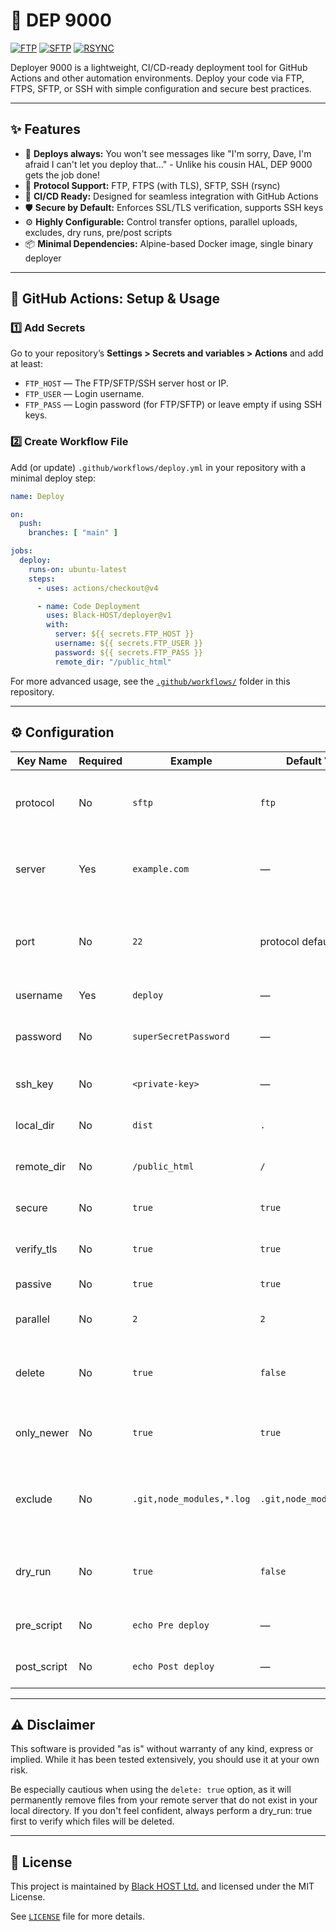 # 🚀 DEP 9000

[![FTP](https://github.com/Black-HOST/deployer/actions/workflows/FTP.yml/badge.svg)](https://github.com/Black-HOST/deployer/actions/workflows/FTP.yml)
[![SFTP](https://github.com/Black-HOST/deployer/actions/workflows/SFTP.yml/badge.svg)](https://github.com/Black-HOST/deployer/actions/workflows/SFTP.yml)
[![RSYNC](https://github.com/Black-HOST/deployer/actions/workflows/RSYNC.yml/badge.svg)](https://github.com/Black-HOST/deployer/actions/workflows/RSYNC.yml)

Deployer 9000 is a lightweight, CI/CD-ready deployment tool for GitHub Actions and other automation environments. Deploy your code via FTP, FTPS, SFTP, or SSH with simple configuration and secure best practices.

---

## ✨ Features

- 🚦 **Deploys always:** You won't see messages like "I'm sorry, Dave, I'm afraid I can't let you deploy that..." - Unlike his cousin HAL, DEP 9000 gets the job done!
- 🔌 **Protocol Support:** FTP, FTPS (with TLS), SFTP, SSH (rsync)
- 🤖 **CI/CD Ready:** Designed for seamless integration with GitHub Actions
- 🛡️ **Secure by Default:** Enforces SSL/TLS verification, supports SSH keys
- ⚙️ **Highly Configurable:** Control transfer options, parallel uploads, excludes, dry runs, pre/post scripts
- 📦 **Minimal Dependencies:** Alpine-based Docker image, single binary deployer

---

## 🏁 GitHub Actions: Setup & Usage

### 1️⃣ Add Secrets

Go to your repository’s **Settings > Secrets and variables > Actions** and add at least:

- `FTP_HOST` — The FTP/SFTP/SSH server host or IP.
- `FTP_USER` — Login username.
- `FTP_PASS` — Login password (for FTP/SFTP) or leave empty if using SSH keys.

### 2️⃣ Create Workflow File

Add (or update) `.github/workflows/deploy.yml` in your repository with a minimal deploy step:

```yaml
name: Deploy

on:
  push:
    branches: [ "main" ]

jobs:
  deploy:
    runs-on: ubuntu-latest
    steps:
      - uses: actions/checkout@v4

      - name: Code Deployment
        uses: Black-HOST/deployer@v1
        with:
          server: ${{ secrets.FTP_HOST }}
          username: ${{ secrets.FTP_USER }}
          password: ${{ secrets.FTP_PASS }}
          remote_dir: "/public_html"
```

For more advanced usage, see the [`.github/workflows/`](.github/workflows/) folder in this repository.

---

## ⚙️ Configuration

| Key Name         | Required | Example                      | Default Value | Description                                                   |
|------------------|----------|------------------------------|---------------|---------------------------------------------------------------|
| protocol         | No       | `sftp`                       | `ftp`         | Connection protocol. Supports `ftp`, `sftp`, or `ssh`.      |
| server           | Yes      | `example.com`                | —             | Hostname or IP address of the deployment server.            |
| port             | No       | `22`                         | protocol default | Port for the chosen protocol (`21` for FTP, `22` for SFTP/SSH).|
| username         | Yes      | `deploy`                     | —             | Login username.                                             |
| password         | No       | `superSecretPassword`        | —             | Login password (FTP/SFTP only).                             |
| ssh_key  | No       | `<private-key>`              | —             | SSH private key for SFTP/SSH.                              |
| local_dir        | No       | `dist`                       | `.`           | Local directory to upload.                                  |
| remote_dir       | No       | `/public_html`               | `/`           | Remote directory on the server.                             |
| secure           | No       | `true`                       | `true`        | Use FTPS (FTP over TLS).                                    |
| verify_tls       | No       | `true`                       | `true`        | Verify SSL certificate for FTPS.                            |
| passive          | No       | `true`                       | `true`        | FTP passive mode.                                           |
| parallel         | No       | `2`                          | `2`           | Number of parallel file transfers.                          |
| delete           | No       | `true`                       | `false`       | Remove remote files not present locally (sync mode).         |
| only_newer       | No       | `true`                       | `true`        | Sync only files newer than remote files.                    |
| exclude          | No       | `.git,node_modules,*.log`    | `.git,node_modules,*.log`             | Comma-separated list of file/directory patterns to exclude. |
| dry_run          | No       | `true`                       | `false`       | Run without making changes (test the deployment).           |
| pre_script       | No       | `echo Pre deploy`            | —             | Shell script to run before transfer.                        |
| post_script      | No       | `echo Post deploy`           | —             | Shell script to run after transfer.                         |

---

## ⚠️ Disclaimer
This software is provided "as is" without warranty of any kind, express or implied. While it has been tested extensively, you should use it at your own risk.

Be especially cautious when using the `delete: true` option, as it will permanently remove files from your remote server that do not exist in your local directory. If you don't feel confident, always perform a dry_run: true first to verify which files will be deleted.

---

## 📄 License

This project is maintained by [Black HOST Ltd.](https://black.host) and licensed under the MIT License.

See [`LICENSE`](LICENSE) file for more details.